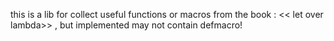 this is a lib for collect
useful functions or macros
from the book : << let over lambda>>
, but implemented may not contain 
defmacro!
